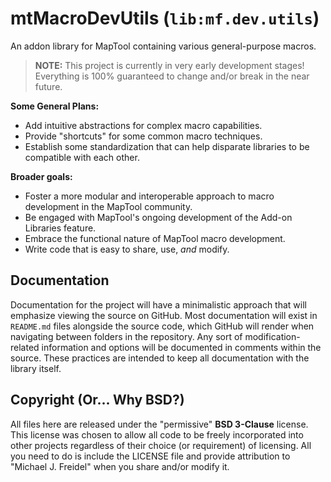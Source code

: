 # mtMacroDevUtils (`lib:mf.dev.utils`)

An addon library for MapTool containing various general-purpose macros.

> **NOTE:** This project is currently in very early development stages!
> Everything is 100% guaranteed to change and/or break in the near future.

**Some General Plans:**

- Add intuitive abstractions for complex macro capabilities.
- Provide "shortcuts" for some common macro techniques.
- Establish some standardization that can help disparate libraries to be compatible with each other.


**Broader goals:**

- Foster a more modular and interoperable approach to macro development in the MapTool community.
- Be engaged with MapTool's ongoing development of the Add-on Libraries feature.
- Embrace the functional nature of MapTool macro development.
- Write code that is easy to share, use, *and* modify.


## Documentation

Documentation for the project will have a minimalistic approach that will
emphasize viewing the source on GitHub. Most documentation will exist in
`README.md` files alongside the source code, which GitHub will render
when navigating between folders in the repository. Any sort of modification-
related information and options will be documented in comments within the
source. These practices are intended to keep all documentation with the
library itself.


## Copyright (Or... Why BSD?)

All files here are released under the "permissive" **BSD 3-Clause** license.
This license was chosen to allow all code to be freely incorporated into
other projects regardless of their choice (or requirement) of licensing. All
you need to do is include the LICENSE file and provide attribution to
"Michael J. Freidel" when you share and/or modify it.
